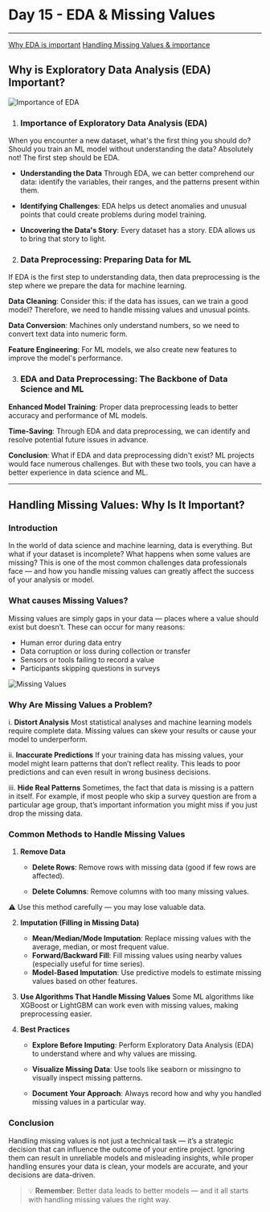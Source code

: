 
# Day 15 - EDA & Missing Values
---

[Why EDA is important](#why-is-exploratory-data-analysis-eda-important)
[Handling Missing Values & importance](#handling-missing-values-why-is-it-important)



## Why is Exploratory Data Analysis (EDA) Important?

![Importance of EDA](https://www.questionpro.com/blog/wp-content/uploads/2023/10/How-important-Exploratory-Data-Analysis-in-Data-Science-1.jpg)

1. ### **Importance of Exploratory Data Analysis (EDA)**
When you encounter a new dataset, what's the first thing you should do? Should you train an ML model without understanding the data? Absolutely not! The first step should be EDA.

* **Understanding the Data**
Through EDA, we can better comprehend our data: identify the variables, their ranges, and the patterns present within them.

* **Identifying Challenges**: 
EDA helps us detect anomalies and unusual points that could create problems during model training.

* **Uncovering the Data's Story**:
Every dataset has a story. EDA allows us to bring that story to light.

2. ### **Data Preprocessing: Preparing Data for ML**
If EDA is the first step to understanding data, then data preprocessing is the step where we prepare the data for machine learning.

**Data Cleaning**:
Consider this: if the data has issues, can we train a good model? Therefore, we need to handle missing values and unusual points.

**Data Conversion**:
Machines only understand numbers, so we need to convert text data into numeric form.

**Feature Engineering**:
For ML models, we also create new features to improve the model's performance.

3. ### EDA and Data Preprocessing: The Backbone of Data Science and ML
**Enhanced Model Training**:
Proper data preprocessing leads to better accuracy and performance of ML models.

**Time-Saving**:
Through EDA and data preprocessing, we can identify and resolve potential future issues in advance.

**Conclusion**: 
What if EDA and data preprocessing didn't exist? ML projects would face numerous challenges. But with these two tools, you can have a better experience in data science and ML.

---

## Handling Missing Values: Why Is It Important?


### Introduction
In the world of data science and machine learning, data is everything. But what if your dataset is incomplete? What happens when some values are missing? This is one of the most common challenges data professionals face — and how you handle missing values can greatly affect the success of your analysis or model.

### What causes Missing Values?
Missing values are simply gaps in your data — places where a value should exist but doesn’t. These can occur for many reasons:

* Human error during data entry
* Data corruption or loss during collection or transfer
* Sensors or tools failing to record a value
* Participants skipping questions in surveys

![Missing Values](https://spotintelligence.com/wp-content/uploads/2024/10/missing-data-causes.jpg)
### Why Are Missing Values a Problem?
i. **Distort Analysis**
Most statistical analyses and machine learning models require complete data. Missing values can skew your results or cause your model to underperform.

ii. **Inaccurate Predictions**
If your training data has missing values, your model might learn patterns that don’t reflect reality. This leads to poor predictions and can even result in wrong business decisions.

iii. **Hide Real Patterns**
Sometimes, the fact that data is missing is a pattern in itself. For example, if most people who skip a survey question are from a particular age group, that’s important information you might miss if you just drop the missing data.

### Common Methods to Handle Missing Values

1. **Remove Data**
   * **Delete Rows**: Remove rows with missing data (good if few rows are affected).

   * **Delete Columns**: Remove columns with too many missing values.

⚠️ Use this method carefully — you may lose valuable data.

2. **Imputation (Filling in Missing Data)**
    * **Mean/Median/Mode Imputation**: Replace missing values with the average, median, or most frequent value.
    * **Forward/Backward Fill**: Fill missing values using nearby values (especially useful for time series).
    * **Model-Based Imputation**: Use predictive models to estimate missing values based on other features.

3. **Use Algorithms That Handle Missing Values**
Some ML algorithms like XGBoost or LightGBM can work even with missing values, making preprocessing easier.

4. **Best Practices**
   * **Explore Before Imputing**: Perform Exploratory Data Analysis (EDA) to understand where and why values are missing.

   * **Visualize Missing Data**: Use tools like seaborn or missingno to visually inspect missing patterns.

   * **Document Your Approach**: Always record how and why you handled missing values in a particular way.

### **Conclusion**
Handling missing values is not just a technical task — it’s a strategic decision that can influence the outcome of your entire project. Ignoring them can result in unreliable models and misleading insights, while proper handling ensures your data is clean, your models are accurate, and your decisions are data-driven.

> 💡 **Remember**: Better data leads to better models — and it all starts with handling missing values the right way.